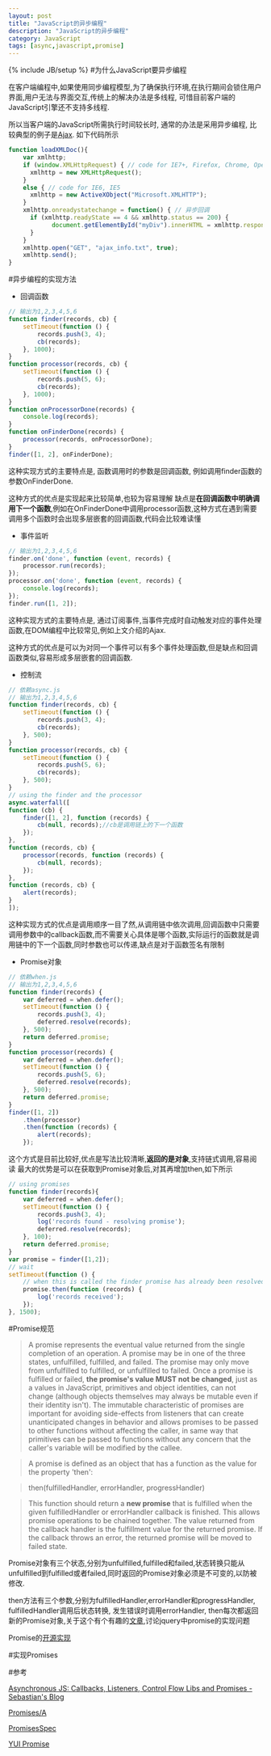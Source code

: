 ```yaml
---
layout: post
title: "JavaScript的异步编程"
description: "JavaScript的异步编程"
category: JavaScript
tags: [async,javascript,promise]
---
```

{% include JB/setup %}
#为什么JavaScript要异步编程

在客户端编程中,如果使用同步编程模型,为了确保执行环境,在执行期间会锁住用户界面,用户无法与界面交互,传统上的解决办法是多线程, 可惜目前客户端的JavaScript引擎还不支持多线程.

所以当客户端的JavaScript所需执行时间较长时, 通常的办法是采用异步编程, 比较典型的例子是[Ajax](http://zh.wikipedia.org/wiki/AJAX). 如下代码所示

```javascript
function loadXMLDoc(){
    var xmlhttp;
    if (window.XMLHttpRequest) { // code for IE7+, Firefox, Chrome, Opera, Safari
      xmlhttp = new XMLHttpRequest();
    } 
    else { // code for IE6, IE5
      xmlhttp = new ActiveXObject("Microsoft.XMLHTTP");
    }
    xmlhttp.onreadystatechange = function() { // 异步回调
      if (xmlhttp.readyState == 4 && xmlhttp.status == 200) {
            document.getElementById("myDiv").innerHTML = xmlhttp.responseText;
      }
    }
    xmlhttp.open("GET", "ajax_info.txt", true);
    xmlhttp.send();
}
```

#异步编程的实现方法
* 回调函数

```javascript
// 输出为1,2,3,4,5,6
function finder(records, cb) {
    setTimeout(function () {
        records.push(3, 4);
        cb(records);
    }, 1000);
}
function processor(records, cb) {
    setTimeout(function () {
        records.push(5, 6);
        cb(records);
    }, 1000);
}
function onProcessorDone(records) {
    console.log(records);
}
function onFinderDone(records) {
    processor(records, onProcessorDone);
}
finder([1, 2], onFinderDone);
```
这种实现方式的主要特点是, 函数调用时的参数是回调函数, 例如调用finder函数的参数OnFinderDone.

这种方式的优点是实现起来比较简单,也较为容易理解
缺点是**在回调函数中明确调用下一个函数**,例如在OnFinderDone中调用processor函数,这种方式在遇到需要调用多个函数时会出现多层嵌套的回调函数,代码会比较难读懂

* 事件监听

```javascript
// 输出为1,2,3,4,5,6
finder.on('done', function (event, records) {
    processor.run(records);
});
processor.on('done', function (event, records) {
    console.log(records);
});
finder.run([1, 2]);
```
这种实现方式的主要特点是, 通过订阅事件,当事件完成时自动触发对应的事件处理函数,在DOM编程中比较常见,例如上文介绍的Ajax.

这种方式的优点是可以为对同一个事件可以有多个事件处理函数,但是缺点和回调函数类似,容易形成多层嵌套的回调函数.

* 控制流

```javascript
// 依赖async.js
// 输出为1,2,3,4,5,6
function finder(records, cb) {
    setTimeout(function () {
        records.push(3, 4);
        cb(records);
    }, 500);
}
function processor(records, cb) {
    setTimeout(function () {
        records.push(5, 6);
        cb(records);
    }, 500);
}
// using the finder and the processor 
async.waterfall([
function (cb) {
    finder([1, 2], function (records) {
        cb(null, records);//cb是调用链上的下一个函数
    });
}, 
function (records, cb) {
    processor(records, function (records) {
        cb(null, records);
    });
}, 
function (records, cb) {
    alert(records);
}
]);
```
这种实现方式的优点是调用顺序一目了然,从调用链中依次调用,回调函数中只需要调用参数中的callback函数,而不需要关心具体是哪个函数,实际运行的函数就是调用链中的下一个函数,同时参数也可以传递,缺点是对于函数签名有限制

* Promise对象

```javascript
// 依赖when.js
// 输出为1,2,3,4,5,6
function finder(records) {
    var deferred = when.defer();
    setTimeout(function () {
        records.push(3, 4);
        deferred.resolve(records);
    }, 500);
    return deferred.promise;
}
function processor(records) {
    var deferred = when.defer();
    setTimeout(function () {
        records.push(5, 6);
        deferred.resolve(records);
    }, 500);
    return deferred.promise;
}
finder([1, 2])
    .then(processor)
    .then(function (records) {
        alert(records);
    });
```
这个方式是目前比较好,优点是写法比较清晰,**返回的是对象**,支持链式调用,容易阅读
最大的优势是可以在获取到Promise对象后,对其再增加then,如下所示

```javascript
// using promises
function finder(records){
    var deferred = when.defer();
    setTimeout(function () {
        records.push(3, 4);
        log('records found - resolving promise');
        deferred.resolve(records);
    }, 100);
    return deferred.promise;
}
var promise = finder([1,2]);
// wait 
setTimeout(function () {
    // when this is called the finder promise has already been resolved
    promise.then(function (records) {
        log('records received');        
    });
}, 1500);
```

#Promise规范
> A promise represents the eventual value returned from the single completion of an operation. A promise may be in one of the three states, unfulfilled, fulfilled, and failed. The promise may only move from unfulfilled to fulfilled, or unfulfilled to failed. Once a promise is fulfilled or failed, **the promise's value MUST not be changed**, just as a values in JavaScript, primitives and object identities, can not change (although objects themselves may always be mutable even if their identity isn't). The immutable characteristic of promises are important for avoiding side-effects from listeners that can create unanticipated changes in behavior and allows promises to be passed to other functions without affecting the caller, in same way that primitives can be passed to functions without any concern that the caller's variable will be modified by the callee.

> A promise is defined as an object that has a function as the value for the property 'then':

> then(fulfilledHandler, errorHandler, progressHandler)

> This function should return a **new promise** that is fulfilled when the given fulfilledHandler or errorHandler callback is finished. This allows promise operations to be chained together. The value returned from the callback handler is the fulfillment value for the returned promise. If the callback throws an error, the returned promise will be moved to failed state.

Promise对象有三个状态,分别为unfulfilled,fulfilled和failed,状态转换只能从unfulfilled到fulfilled或者failed,同时返回的Promise对象必须是不可变的,以防被修改.

then方法有三个参数,分别为fulfilledHandler,errorHandler和progressHandler, fulfilledHandler调用后状态转换, 发生错误时调用errorHandler, then每次都返回新的Promise对象,关于这个有个有趣的[文章](https://gist.github.com/domenic/3889970),讨论jquery中promise的实现问题

Promise的[开源实现](http://www.promisejs.org/implementations/)

#实现Promises
<script src="https://gist.github.com/agmi/9481930.js"></script>

#参考

[Asynchronous JS: Callbacks, Listeners, Control Flow Libs and Promises - Sebastian's Blog](http://sporto.github.io/blog/2012/12/09/callbacks-listeners-promises/)

[Promises/A](http://wiki.commonjs.org/wiki/Promises/A)

[PromisesSpec](http://promises-aplus.github.io/promises-spec/)

[YUI Promise](http://yuilibrary.com/yui/docs/promise/)
